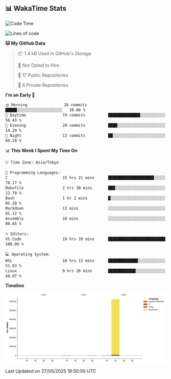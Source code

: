 ## 📊 WakaTime Stats

<!--START_SECTION:waka-->
![Code Time](http://img.shields.io/badge/Code%20Time-133%20hrs%2031%20mins-blue)

![Lines of code](https://img.shields.io/badge/From%20Hello%20World%20I%27ve%20Written-628.3%20thousand%20lines%20of%20code-blue)

**🐱 My GitHub Data** 

> 📦 1.4 kB Used in GitHub's Storage 
 > 
> 🚫 Not Opted to Hire
 > 
> 📜 17 Public Repositories 
 > 
> 🔑 8 Private Repositories 
 > 
**I'm an Early 🐤** 

```text
🌞 Morning                28 commits          █████░░░░░░░░░░░░░░░░░░░░   20.00 % 
🌆 Daytime                79 commits          ██████████████░░░░░░░░░░░   56.43 % 
🌃 Evening                20 commits          ████░░░░░░░░░░░░░░░░░░░░░   14.29 % 
🌙 Night                  13 commits          ██░░░░░░░░░░░░░░░░░░░░░░░   09.29 % 
```


📊 **This Week I Spent My Time On** 

```text
🕑︎ Time Zone: Asia/Tokyo

💬 Programming Languages: 
C                        15 hrs 21 mins      ████████████████████░░░░░   78.17 % 
Makefile                 2 hrs 30 mins       ███░░░░░░░░░░░░░░░░░░░░░░   12.79 % 
Bash                     1 hr 2 mins         █░░░░░░░░░░░░░░░░░░░░░░░░   05.28 % 
Markdown                 13 mins             ░░░░░░░░░░░░░░░░░░░░░░░░░   01.12 % 
Assembly                 10 mins             ░░░░░░░░░░░░░░░░░░░░░░░░░   00.85 % 

🔥 Editors: 
VS Code                  19 hrs 39 mins      █████████████████████████   100.00 % 

💻 Operating System: 
WSL                      10 hrs 12 mins      █████████████░░░░░░░░░░░░   51.93 % 
Linux                    9 hrs 26 mins       ████████████░░░░░░░░░░░░░   48.07 % 
```

**Timeline**

![Lines of Code chart](https://raw.githubusercontent.com/Hen00af/Hen00af/main/assets/bar_graph.png)


 Last Updated on 27/05/2025 18:50:50 UTC
<!--END_SECTION:waka-->
